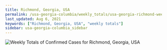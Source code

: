 ```yaml
---
title: Richmond, Georgia, USA
permalink: /usa-georgia-columbia/weekly_totals/usa-georgia-richmond-weekly_totals.html
last_updated: Aug 6, 2021
keywords: ["Richmond, Georgia, USA", "weekly totals"]
sidebar: usa-georgia-columbia_sidebar
---
```


![Weekly Totals of Confirmed Cases for Richmond, Georgia, USA](/covid_tracker/images/graphs/usa-georgia-richmond-weekly_totals_graph.png)
